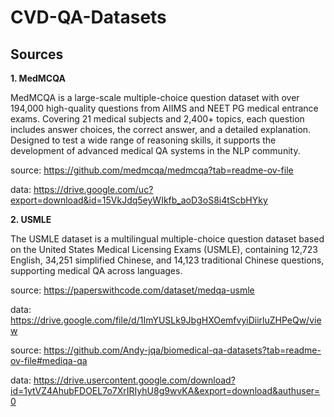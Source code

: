 # CVD-QA-Datasets

## Sources

**1. MedMCQA**

MedMCQA is a large-scale multiple-choice question dataset with over 194,000 high-quality questions from AIIMS and NEET PG medical entrance exams. Covering 21 medical subjects and 2,400+ topics, each question includes answer choices, the correct answer, and a detailed explanation. Designed to test a wide range of reasoning skills, it supports the development of advanced medical QA systems in the NLP community.

source: https://github.com/medmcqa/medmcqa?tab=readme-ov-file

data: https://drive.google.com/uc?export=download&id=15VkJdq5eyWIkfb_aoD3oS8i4tScbHYky

**2. USMLE**

The USMLE dataset is a multilingual multiple-choice question dataset based on the United States Medical Licensing Exams (USMLE), containing 12,723 English, 34,251 simplified Chinese, and 14,123 traditional Chinese questions, supporting medical QA across languages.

source: https://paperswithcode.com/dataset/medqa-usmle

data: https://drive.google.com/file/d/1ImYUSLk9JbgHXOemfvyiDiirluZHPeQw/view





source: https://github.com/Andy-jqa/biomedical-qa-datasets?tab=readme-ov-file#mediqa-qa

data: https://drive.usercontent.google.com/download?id=1ytVZ4AhubFDOEL7o7XrIRIyhU8g9wvKA&export=download&authuser=0
